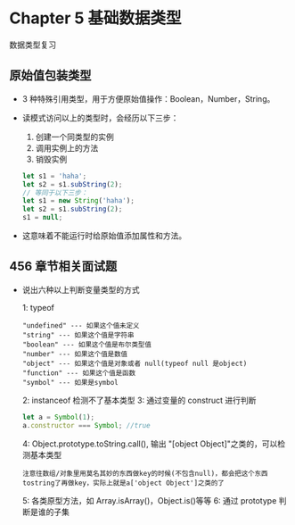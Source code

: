 # Chapter 5 基础数据类型

数据类型复习

## 原始值包装类型

- 3 种特殊引用类型，用于方便原始值操作：Boolean，Number，String。
- 读模式访问以上的类型时，会经历以下三步：

  1. 创建一个同类型的实例
  2. 调用实例上的方法
  3. 销毁实例

  ```js
  let s1 = 'haha';
  let s2 = s1.subString(2);
  // 等同于以下三步：
  let s1 = new String('haha');
  let s2 = s1.subString(2);
  s1 = null;
  ```

- 这意味着不能运行时给原始值添加属性和方法。

## 456 章节相关面试题

- 说出六种以上判断变量类型的方式

  1: typeof

  ```text
  "undefined" --- 如果这个值未定义
  "string" --- 如果这个值是字符串
  "boolean" --- 如果这个值是布尔类型值
  "number" --- 如果这个值是数值
  "object" --- 如果这个值是对象或者 null(typeof null 是object)
  "function" --- 如果这个值是函数
  "symbol" --- 如果是symbol
  ```

  2: instanceof 检测不了基本类型
  3: 通过变量的 construct 进行判断

  ```js
  let a = Symbol(1);
  a.constructor === Symbol; //true
  ```

  4: Object.prototype.toString.call(), 输出 "[object Object]"之类的，可以检测基本类型

  ```text
  注意往数组/对象里用莫名其妙的东西做key的时候(不包含null)，都会把这个东西tostring了再做key，实际上就是a['object Object']之类的了
  ```

  5: 各类原型方法，如 Array.isArray()，Object.is()等等
  6: 通过 prototype 判断是谁的子集
